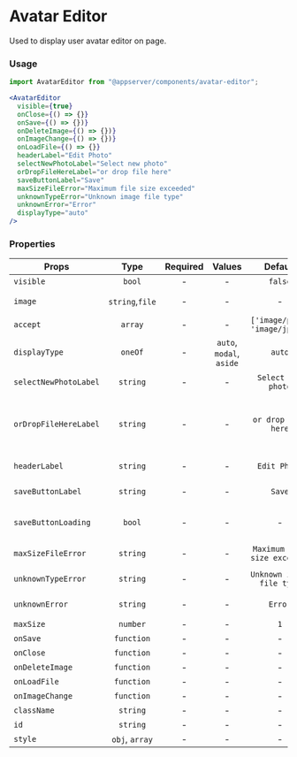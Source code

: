 # Avatar Editor

Used to display user avatar editor on page.

### Usage

```js
import AvatarEditor from "@appserver/components/avatar-editor";
```

```jsx
<AvatarEditor
  visible={true}
  onClose={() => {}}
  onSave={() => {})}
  onDeleteImage={() => {})}
  onImageChange={() => {})}
  onLoadFile={() => {}}
  headerLabel="Edit Photo"
  selectNewPhotoLabel="Select new photo"
  orDropFileHereLabel="or drop file here"
  saveButtonLabel="Save"
  maxSizeFileError="Maximum file size exceeded"
  unknownTypeError="Unknown image file type"
  unknownError="Error"
  displayType="auto"
/>
```

### Properties

| Props                 |      Type       | Required |          Values          |            Default            | Description                                                                 |
| --------------------- | :-------------: | :------: | :----------------------: | :---------------------------: | --------------------------------------------------------------------------- |
| `visible`             |     `bool`      |    -     |            -             |            `false`            | Display avatar editor                                                       |
| `image`               | `string`,`file` |    -     |            -             |               -               | The URL of the image to use, or a File                                      |
| `accept`              |     `array`     |    -     |            -             | `['image/png', 'image/jpeg']` | Accepted file types                                                         |
| `displayType`         |     `oneOf`     |    -     | `auto`, `modal`, `aside` |            `auto`             | Display type                                                                |
| `selectNewPhotoLabel` |    `string`     |    -     |            -             |      `Select new photo`       | Translation string for file selection                                       |
| `orDropFileHereLabel` |    `string`     |    -     |            -             |      `or drop file here`      | Translation string for file dropping (concat with selectNewPhotoLabel prop) |
| `headerLabel`         |    `string`     |    -     |            -             |         `Edit Photo`          | Translation string for title                                                |
| `saveButtonLabel`     |    `string`     |    -     |            -             |            `Save`             | Translation string for save button                                          |
| `saveButtonLoading`   |     `bool`      |    -     |            -             |               -               | Tells when the button should show loader icon                               |
| `maxSizeFileError`    |    `string`     |    -     |            -             | `Maximum file size exceeded`  | Translation string for size warning                                         |
| `unknownTypeError`    |    `string`     |    -     |            -             |   `Unknown image file type`   | Translation string for file type warning                                    |
| `unknownError`        |    `string`     |    -     |            -             |            `Error`            | Translation string for warning                                              |
| `maxSize`             |    `number`     |    -     |            -             |              `1`              | Max size of image                                                           |
| `onSave`              |   `function`    |    -     |            -             |               -               | Save event                                                                  |
| `onClose`             |   `function`    |    -     |            -             |               -               | Closing event                                                               |
| `onDeleteImage`       |   `function`    |    -     |            -             |               -               | Image deletion event                                                        |
| `onLoadFile`          |   `function`    |    -     |            -             |               -               | Image upload event                                                          |
| `onImageChange`       |   `function`    |    -     |            -             |               -               | Image change event                                                          |
| `className`           |    `string`     |    -     |            -             |               -               | Accepts class                                                               |
| `id`                  |    `string`     |    -     |            -             |               -               | Accepts id                                                                  |
| `style`               | `obj`, `array`  |    -     |            -             |               -               | Accepts css style                                                           |
